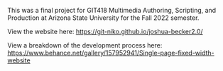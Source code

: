 This was a final project for GIT418 Multimedia Authoring, Scripting, and Production at Arizona State University for the Fall 2022 semester.

View the website here: https://git-niko.github.io/joshua-becker2.0/ 


View a breakdown of the development process here: https://www.behance.net/gallery/157952941/Single-page-fixed-width-website
